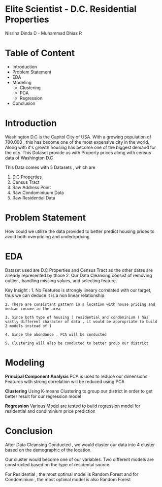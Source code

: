 # **Elite Scientist - D.C. Residential Properties**
Nisrina Dinda D - Muhammad Dhiaz R

# **Table of Content**
- Introduction
- Problem Statement
- EDA
- Modeling
    - Clustering
    - PCA
    - Regression
- Conclusion  

# **Introduction**
Washington D.C is the Capitol City of USA. With a growing population of 700.000 , this has become one of the most expensive city in the world. Along with it's growth housing has become one of the biggest demand for the city. This Dataset provide us with Property prices along with census data of Washington D.C


This Data comes with 5 Datasets , which are

1. D.C Properties
2. Census Tract
3. Raw Address Point
4. Raw Condominiuum Data
5. Raw Residential Data


# **Problem Statement**
How could we utilize the data provided to better predict housing prices to avoid both overpricing and undedrpricing.


# **EDA**
Dataset used are D.C Properties and Census Tract as the other datas are already represented by those 2. Our Data Cleansing consist of removing outlier , handling missing values, and selecting feature.

Key Insight :
    1. No Features is strongly lineary correlated with our target, thus we can   deduce it is a non linear relationship

    2. There are consistant pattern in a location with house pricing and median income in the area

    3. Since both type of housing ( residential and condominium ) has vastly different character of data , it would be appropriate to build 2 models instead of 1

    4. Since the abondance , PCA will be conducted

    5. Clustering will also be conducted to better group our district

# **Modeling**

**Principal Component Analysis**
PCA is used to reduce our dimensions. Features with strong correlation will be reduced using PCA


**Clustering**
Using K-means Clustering to group our district in order to get better result for our regression model

**Regression**
Various Model are tested to build regression model for residential and condiminium price prediction


# **Conclusion**
After Data Cleansing Conducted , we would cluster our data into 4 cluster based on the demographic of the location.

Our cluster would become one of our variables. Two different models are constructed based on the type of residental source.


For Residential , the most optimal model is Random Forest and for Condominium , the most optimal model is also Random Forest
